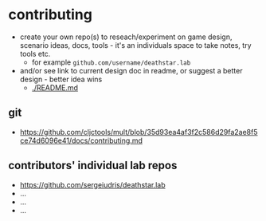 # contributing

- create your own repo(s) to reseach/experiment on game design, scenario ideas, docs, tools - it's an individuals space to take notes, try tools etc.
    - for example `github.com/username/deathstar.lab`
- and/or see link to current design doc in readme, or suggest a better design - better idea wins
    - [./README.md](./README.md#design)

## git

- https://github.com/cljctools/mult/blob/35d93ea4af3f2c586d29fa2ae8f5ce74d6096e41/docs/contributing.md

## contributors' individual lab repos

- https://github.com/sergeiudris/deathstar.lab
- ...
- ...
- ...
